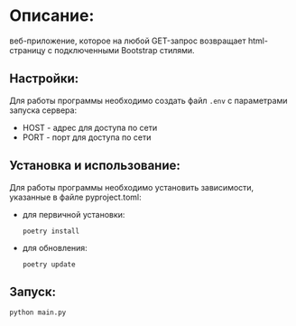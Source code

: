 # Описание:
веб-приложение, которое на любой GET-запрос возвращает html-страницу с подключенными Bootstrap стилями.

## Настройки:
Для работы программы необходимо создать файл `.env` с параметрами запуска сервера:
- HOST - адрес для доступа по сети
- PORT - порт для доступа по сети

## Установка и использование:

Для работы программы необходимо установить зависимости, указанные в файле  pyproject.toml:
- для первичной установки:

  ```poetry install```
- для обновления:

  ```poetry update```

## Запуск:
```python main.py```